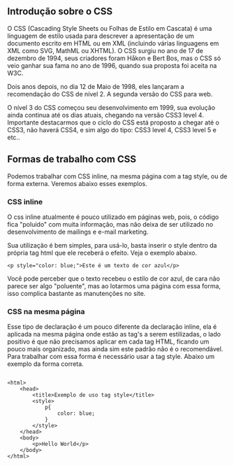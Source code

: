 ## Introdução sobre o CSS

O CSS (Cascading Style Sheets ou Folhas de Estilo em Cascata) é uma linguagem de estilo usada para descrever a apresentação de um documento escrito em HTML ou em XML (incluindo várias linguagens em XML como SVG, MathML ou XHTML). O CSS surgiu no ano de 17 de dezembro de 1994, seus criadores foram Håkon e Bert Bos, mas o CSS só veio ganhar sua fama no ano de 1996, quando sua proposta foi aceita na W3C. 

Dois anos depois, no dia 12 de Maio de 1998, eles lançaram a recomendação do CSS de nível 2. A segunda versão do CSS para web. 

O nível 3 do CSS começou seu desenvolvimento em 1999, sua evolução ainda continua até os dias atuais, chegando na versão CSS3 level 4. Importante destacarmos que o ciclo do CSS está proposto a chegar até o CSS3, não haverá CSS4, e sim algo do tipo: CSS3 level 4, CSS3 level 5 e etc..

## Formas de trabalho com CSS 

Podemos trabalhar com CSS inline, na mesma página com a tag style, ou de forma externa. Veremos abaixo esses exemplos.

### CSS inline

O css inline atualmente é pouco utilizado em páginas web, pois, o código fica "poluído" com muita informação, mas não deixa de ser utilizado no desenvolvimento de mailings e e-mail marketing.

Sua utilização é bem simples, para usá-lo, basta inserir o style dentro da própria tag html que ele receberá o efeito. Veja o exemplo abaixo.

```Código html com css inline
<p style="color: blue;">Este é um texto de cor azul</p>
```

Você pode perceber que o texto recebeu o estilo de cor azul, de cara não parece ser algo "poluente", mas ao lotarmos uma página com essa forma, isso complica bastante as manutenções no site.

### CSS na mesma página

Esse tipo de declaração é um pouco diferente da declaração inline, ela é aplicada na mesma página onde estão as tag's a serem estilizadas, o lado positivo é que não precisamos aplicar em cada tag HTML, ficando um pouco mais organizado, mas ainda sim este padrão não é o recomendável. Para trabalhar com essa forma é necessário usar a tag style. Abaixo um exemplo da forma correta.

``` exemplo tag style

<html>
    <head>
        <title>Exemplo de uso tag style</title>
        <style>
            p{
                color: blue;
            }
        </style>
    </head>
    <body>
        <p>Hello World</p>
    </body>
</html>

```